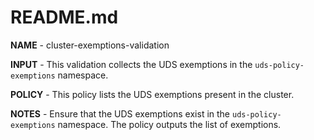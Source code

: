 # README.md

**NAME** - cluster-exemptions-validation

**INPUT** - This validation collects the UDS exemptions in the `uds-policy-exemptions` namespace.

**POLICY** - This policy lists the UDS exemptions present in the cluster.

**NOTES** - Ensure that the UDS exemptions exist in the `uds-policy-exemptions` namespace. The policy outputs the list of exemptions.